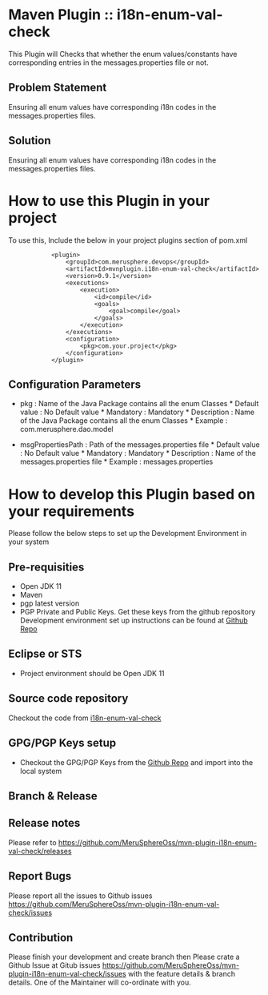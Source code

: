 # Maven Plugin :: i18n-enum-val-check
This Plugin will Checks that whether the enum values/constants have corresponding entries in the messages.properties file or not.

## Problem Statement
Ensuring all enum values have corresponding i18n codes in the messages.properties files.

## Solution
Ensuring all enum values have corresponding i18n codes in the messages.properties files.

# How to use this Plugin in your project

To use this, Include the below in your project plugins section of pom.xml

```
			<plugin>
				<groupId>com.merusphere.devops</groupId>
				<artifactId>mvnplugin.i18n-enum-val-check</artifactId>
				<version>0.9.1</version>
				<executions>
					<execution>
						<id>compile</id>
						<goals>
							<goal>compile</goal>
						</goals>
					</execution>
				</executions>
				<configuration>
					<pkg>com.your.project</pkg>
				</configuration>
			</plugin>
```

## Configuration Parameters
* pkg : Name of the Java Package contains all the enum Classes
		* Default value : No Default value
		* Mandatory : Mandatory
		* Description : Name of the Java Package contains all the enum Classes
		* Example : com.merusphere.dao.model

* msgPropertiesPath : Path of the messages.properties file
		* Default value : No Default value
		* Mandatory : Mandatory
		* Description : Name of the messages.properties file
		* Example : messages.properties


# How to develop this Plugin based on your requirements

Please follow the below steps to set up the Development Environment in your system
## Pre-requisities
+ Open JDK 11
+ Maven
+ pgp latest version
+ PGP Private and Public Keys. Get these keys from the github repository 
Development environment set up instructions can be found at [Github Repo](https://github.com/MeruSphereOss/mvn-plugin-dev-setup.git)

## Eclipse or STS
+ Project environment should be Open JDK 11

## Source code repository
Checkout the code from [i18n-enum-val-check](https://github.com/MeruSphereOss/mvn-plugin-i18n-enum-val-check)

## GPG/PGP Keys setup
+ Checkout the GPG/PGP Keys from the [Github Repo](https://github.com/MeruSphereOss/mvn-plugin-dev-setup.git) and import into the local system

## Branch & Release


## Release notes
Please refer to https://github.com/MeruSphereOss/mvn-plugin-i18n-enum-val-check/releases

## Report Bugs
Please report all the issues to Github issues https://github.com/MeruSphereOss/mvn-plugin-i18n-enum-val-check/issues

## Contribution
Please finish your development and create branch then Please crate a Github Issue at Gitub issues https://github.com/MeruSphereOss/mvn-plugin-i18n-enum-val-check/issues with the feature details & branch details. One of the Maintainer will co-ordinate with you.

